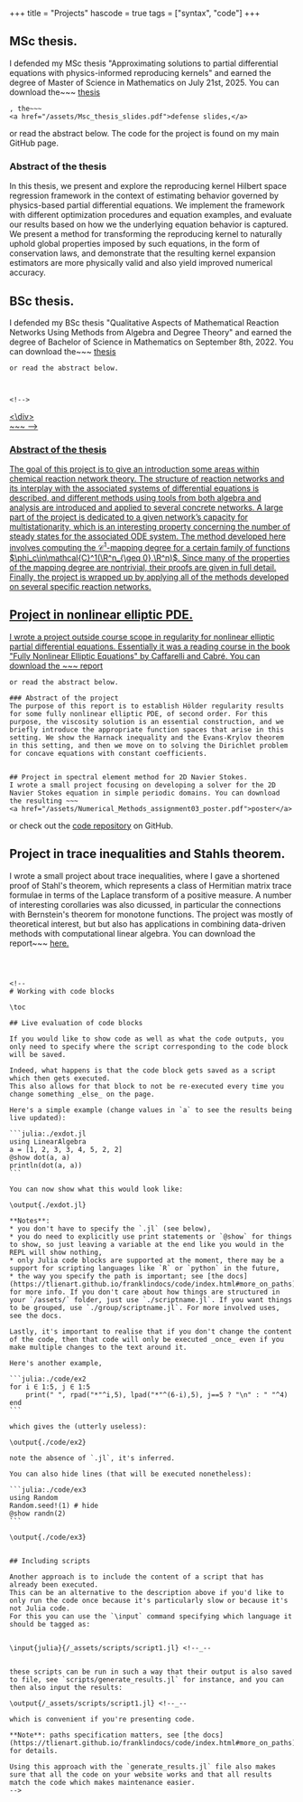 +++
title = "Projects"
hascode = true
tags = ["syntax", "code"]
+++

## MSc thesis.

I defended my MSc thesis "Approximating solutions to partial differential equations with physics-informed reproducing kernels" and earned the degree of Master of Science in Mathematics on July 21st, 2025. You can download the~~~
<a href="/assets/Msc_thesis_report.pdf">thesis</a>
~~~
, the~~~
<a href="/assets/Msc_thesis_slides.pdf">defense slides,</a>
~~~
or read the abstract below. The code for the project is found on my main GitHub page.

### Abstract of the thesis
In this thesis, we present and explore the reproducing kernel Hilbert space regression framework in the context of estimating behavior governed by physics-based partial differential equations. We implement the framework with different optimization procedures and equation examples, and evaluate our results based on how we the underlying equation behavior is captured. We present a method for transforming the reproducing kernel to naturally uphold global properties imposed by such equations, in the form of conservation laws, and demonstrate that the resulting kernel expansion estimators are more physically valid and also yield improved numerical accuracy.


## BSc thesis.
I defended my BSc thesis "Qualitative Aspects of Mathematical Reaction Networks
Using Methods from Algebra and Degree Theory" and earned the degree of Bachelor of Science in Mathematics on September 8th, 2022. You can download the~~~
<a href="/assets/Bachelorprojekt_Final.pdf">thesis</a>
~~~
or read the abstract below.



<!-->
~~~

<div class="row">
    <div class="container">
        <a href="/_assets/Bachelorprojekt_Final.pdf" download="proposal">
    <\div>
</div>
~~~
-->

### Abstract of the thesis
The goal of this project is to give an introduction some areas within chemical reaction network theory. The structure of reaction networks and its interplay with the associated systems of differential equations is described, and different methods using tools from both algebra and analysis are introduced and applied to several concrete networks. A large part of the project is dedicated to a given network’s capacity for multistationarity, which is an interesting property concerning the number of steady states for the associated ODE system. The method developed here involves computing the $\mathcal{C}^1$-mapping degree for a certain family of functions $\phi_c\in\mathcal{C}^1(\R^n_{\geq 0},\R^n)$. Since many of the properties of the mapping degree are nontrivial, their proofs are given in full detail. Finally, the project is wrapped up by applying all of the methods developed on several specific reaction networks.

## Project in nonlinear elliptic PDE.
I wrote a project outside course scope in regularity for nonlinear elliptic partial differential equations. Essentially it was a reading course in the book "Fully Nonlinear Elliptic Equations" by Caffarelli and Cabré. You can download the ~~~
<a href="/assets/Bachelorprojekt_Final.pdf">report</a>
~~~
or read the abstract below.

### Abstract of the project
The purpose of this report is to establish Hölder regularity results for some fully nonlinear elliptic PDE, of second order. For this purpose, the viscosity solution is an essential construction, and we briefly introduce the appropriate function spaces that arise in this setting. We show the Harnack inequality and the Evans-Krylov theorem in this setting, and then we move on to solving the Dirichlet problem for concave equations with constant coefficients.


## Project in spectral element method for 2D Navier Stokes.
I wrote a small project focusing on developing a solver for the 2D Navier Stokes equation in simple periodic domains. You can download the resulting ~~~
<a href="/assets/Numerical_Methods_assignment03_poster.pdf">poster</a>
~~~
or check out the [code repository](https://github.com/valdemarskou/Numerical-Methods-for-DE) on GitHub.


## Project in trace inequalities and Stahls theorem.
I wrote a small project about trace inequalities, where I gave a shortened proof of Stahl's theorem, which represents a class of Hermitian matrix trace formulae in terms of the Laplace transform of a positive measure. A number of interesting corollaries was also dicussed, in particular the connections with Bernstein's theorem for monotone functions. The project was mostly of theoretical interest, but but also has applications in combining data-driven methods with computational linear algebra. You can download the report~~~
<a href="/assets/Msc_Project_2.pdf">here.</a>
~~~



<!--
# Working with code blocks

\toc

## Live evaluation of code blocks

If you would like to show code as well as what the code outputs, you only need to specify where the script corresponding to the code block will be saved.

Indeed, what happens is that the code block gets saved as a script which then gets executed.
This also allows for that block to not be re-executed every time you change something _else_ on the page.

Here's a simple example (change values in `a` to see the results being live updated):

```julia:./exdot.jl
using LinearAlgebra
a = [1, 2, 3, 3, 4, 5, 2, 2]
@show dot(a, a)
println(dot(a, a))
```

You can now show what this would look like:

\output{./exdot.jl}

**Notes**:
* you don't have to specify the `.jl` (see below),
* you do need to explicitly use print statements or `@show` for things to show, so just leaving a variable at the end like you would in the REPL will show nothing,
* only Julia code blocks are supported at the moment, there may be a support for scripting languages like `R` or `python` in the future,
* the way you specify the path is important; see [the docs](https://tlienart.github.io/franklindocs/code/index.html#more_on_paths) for more info. If you don't care about how things are structured in your `/assets/` folder, just use `./scriptname.jl`. If you want things to be grouped, use `./group/scriptname.jl`. For more involved uses, see the docs.

Lastly, it's important to realise that if you don't change the content of the code, then that code will only be executed _once_ even if you make multiple changes to the text around it.

Here's another example,

```julia:./code/ex2
for i ∈ 1:5, j ∈ 1:5
    print(" ", rpad("*"^i,5), lpad("*"^(6-i),5), j==5 ? "\n" : " "^4)
end
```

which gives the (utterly useless):

\output{./code/ex2}

note the absence of `.jl`, it's inferred.

You can also hide lines (that will be executed nonetheless):

```julia:./code/ex3
using Random
Random.seed!(1) # hide
@show randn(2)
```

\output{./code/ex3}


## Including scripts

Another approach is to include the content of a script that has already been executed.
This can be an alternative to the description above if you'd like to only run the code once because it's particularly slow or because it's not Julia code.
For this you can use the `\input` command specifying which language it should be tagged as:


\input{julia}{/_assets/scripts/script1.jl} <!--_--


these scripts can be run in such a way that their output is also saved to file, see `scripts/generate_results.jl` for instance, and you can then also input the results:

\output{/_assets/scripts/script1.jl} <!--_--

which is convenient if you're presenting code.

**Note**: paths specification matters, see [the docs](https://tlienart.github.io/franklindocs/code/index.html#more_on_paths) for details.

Using this approach with the `generate_results.jl` file also makes sure that all the code on your website works and that all results match the code which makes maintenance easier.
-->